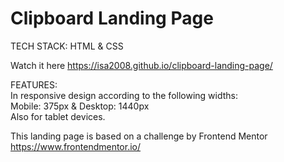 # Clipboard Landing Page

TECH STACK: HTML &amp; CSS

Watch it here https://isa2008.github.io/clipboard-landing-page/

FEATURES:\
In responsive design according to the following widths:\
Mobile: 375px & Desktop: 1440px\
Also for tablet devices.

This landing page is based on a challenge by Frontend Mentor https://www.frontendmentor.io/
